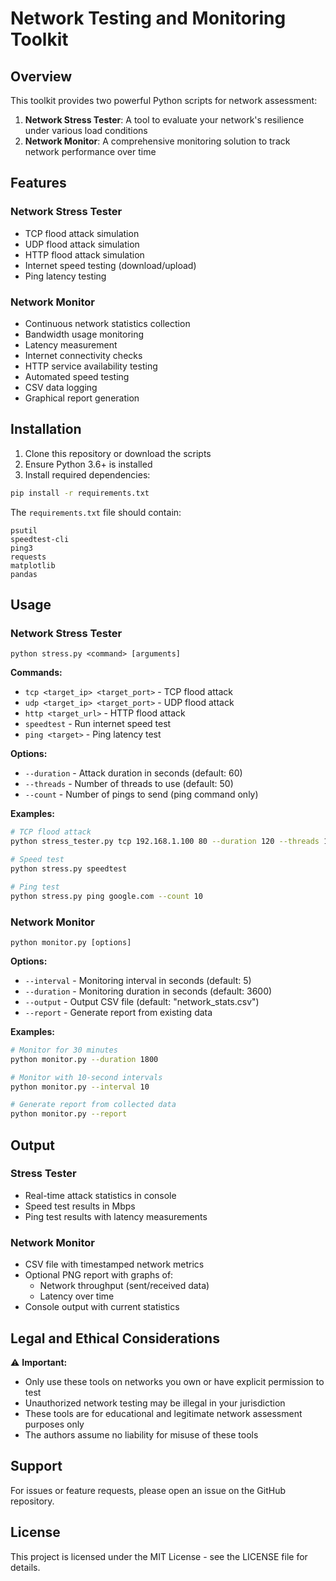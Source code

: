 # Network Testing and Monitoring Toolkit

## Overview

This toolkit provides two powerful Python scripts for network assessment:
1. **Network Stress Tester**: A tool to evaluate your network's resilience under various load conditions
2. **Network Monitor**: A comprehensive monitoring solution to track network performance over time

## Features

### Network Stress Tester
- TCP flood attack simulation
- UDP flood attack simulation
- HTTP flood attack simulation
- Internet speed testing (download/upload)
- Ping latency testing

### Network Monitor
- Continuous network statistics collection
- Bandwidth usage monitoring
- Latency measurement
- Internet connectivity checks
- HTTP service availability testing
- Automated speed testing
- CSV data logging
- Graphical report generation

## Installation

1. Clone this repository or download the scripts
2. Ensure Python 3.6+ is installed
3. Install required dependencies:

```bash
pip install -r requirements.txt
```

The `requirements.txt` file should contain:
```
psutil
speedtest-cli
ping3
requests
matplotlib
pandas
```

## Usage

### Network Stress Tester

```
python stress.py <command> [arguments]
```

**Commands:**
- `tcp <target_ip> <target_port>` - TCP flood attack
- `udp <target_ip> <target_port>` - UDP flood attack
- `http <target_url>` - HTTP flood attack
- `speedtest` - Run internet speed test
- `ping <target>` - Ping latency test

**Options:**
- `--duration` - Attack duration in seconds (default: 60)
- `--threads` - Number of threads to use (default: 50)
- `--count` - Number of pings to send (ping command only)

**Examples:**
```bash
# TCP flood attack
python stress_tester.py tcp 192.168.1.100 80 --duration 120 --threads 100

# Speed test
python stress.py speedtest

# Ping test
python stress.py ping google.com --count 10
```

### Network Monitor

```
python monitor.py [options]
```

**Options:**
- `--interval` - Monitoring interval in seconds (default: 5)
- `--duration` - Monitoring duration in seconds (default: 3600)
- `--output` - Output CSV file (default: "network_stats.csv")
- `--report` - Generate report from existing data

**Examples:**
```bash
# Monitor for 30 minutes
python monitor.py --duration 1800

# Monitor with 10-second intervals
python monitor.py --interval 10

# Generate report from collected data
python monitor.py --report
```

## Output

### Stress Tester
- Real-time attack statistics in console
- Speed test results in Mbps
- Ping test results with latency measurements

### Network Monitor
- CSV file with timestamped network metrics
- Optional PNG report with graphs of:
  - Network throughput (sent/received data)
  - Latency over time
- Console output with current statistics

## Legal and Ethical Considerations

⚠️ **Important:**  
- Only use these tools on networks you own or have explicit permission to test
- Unauthorized network testing may be illegal in your jurisdiction
- These tools are for educational and legitimate network assessment purposes only
- The authors assume no liability for misuse of these tools

## Support

For issues or feature requests, please open an issue on the GitHub repository.

## License

This project is licensed under the MIT License - see the LICENSE file for details.
